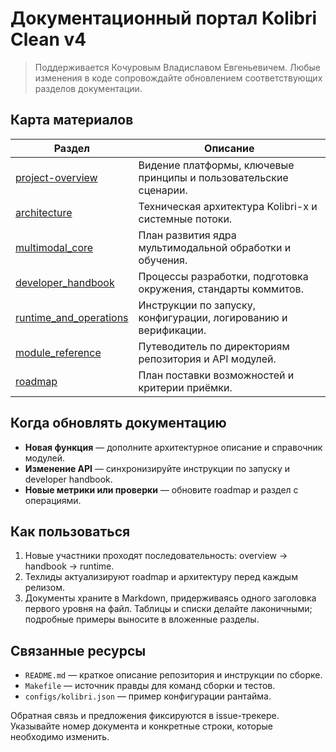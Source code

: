 # Документационный портал Kolibri Clean v4

> Поддерживается Кочуровым Владиславом Евгеньевичем. Любые изменения в коде
> сопровождайте обновлением соответствующих разделов документации.

## Карта материалов

| Раздел | Описание |
| --- | --- |
| [project-overview](project_overview.md) | Видение платформы, ключевые принципы и пользовательские сценарии. |
| [architecture](architecture.md) | Техническая архитектура Kolibri-x и системные потоки. |
| [multimodal_core](multimodal_core.md) | План развития ядра мультимодальной обработки и обучения. |
| [developer_handbook](developer_handbook.md) | Процессы разработки, подготовка окружения, стандарты коммитов. |
| [runtime_and_operations](runtime_and_operations.md) | Инструкции по запуску, конфигурации, логированию и верификации. |
| [module_reference](module_reference.md) | Путеводитель по директориям репозитория и API модулей. |
| [roadmap](roadmap.md) | План поставки возможностей и критерии приёмки. |

## Когда обновлять документацию

- **Новая функция** — дополните архитектурное описание и справочник модулей.
- **Изменение API** — синхронизируйте инструкции по запуску и developer
  handbook.
- **Новые метрики или проверки** — обновите roadmap и раздел с операциями.

## Как пользоваться

1. Новые участники проходят последовательность: overview → handbook →
   runtime.
2. Техлиды актуализируют roadmap и архитектуру перед каждым релизом.
3. Документы храните в Markdown, придерживаясь одного заголовка первого
   уровня на файл. Таблицы и списки делайте лаконичными; подробные
   примеры выносите в вложенные разделы.

## Связанные ресурсы

- `README.md` — краткое описание репозитория и инструкции по сборке.
- `Makefile` — источник правды для команд сборки и тестов.
- `configs/kolibri.json` — пример конфигурации рантайма.

Обратная связь и предложения фиксируются в issue-трекере. Указывайте
номер документа и конкретные строки, которые необходимо изменить.
